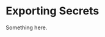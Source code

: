 [title]: # (Exporting Secrets)
[tags]: # (XXX)
[priority]: # (4502)
# Exporting Secrets
Something here.

